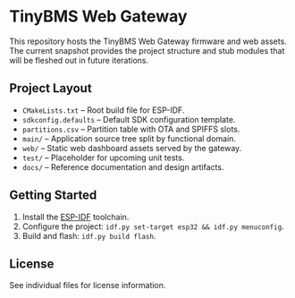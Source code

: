 # TinyBMS Web Gateway

This repository hosts the TinyBMS Web Gateway firmware and web assets. The current snapshot provides the project structure and stub modules that will be fleshed out in future iterations.

## Project Layout

- `CMakeLists.txt` – Root build file for ESP-IDF.
- `sdkconfig.defaults` – Default SDK configuration template.
- `partitions.csv` – Partition table with OTA and SPIFFS slots.
- `main/` – Application source tree split by functional domain.
- `web/` – Static web dashboard assets served by the gateway.
- `test/` – Placeholder for upcoming unit tests.
- `docs/` – Reference documentation and design artifacts.

## Getting Started

1. Install the [ESP-IDF](https://docs.espressif.com/projects/esp-idf/en/latest/esp32/get-started/index.html) toolchain.
2. Configure the project: `idf.py set-target esp32 && idf.py menuconfig`.
3. Build and flash: `idf.py build flash`.

## License

See individual files for license information.
